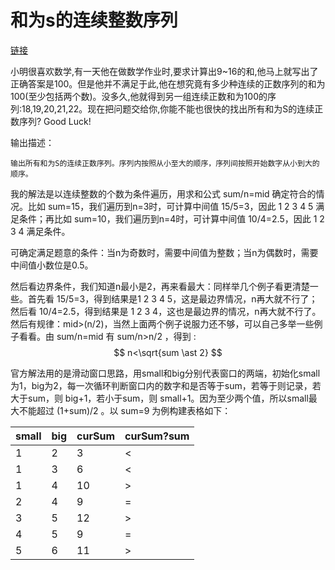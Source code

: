 # 和为s的连续整数序列

[链接](https://www.nowcoder.com/practice/c451a3fd84b64cb19485dad758a55ebe?tpId=13&tqId=11194&tPage=3&rp=3&ru=/ta/coding-interviews&qru=/ta/coding-interviews/question-ranking)

小明很喜欢数学,有一天他在做数学作业时,要求计算出9~16的和,他马上就写出了正确答案是100。但是他并不满足于此,他在想究竟有多少种连续的正数序列的和为100(至少包括两个数)。没多久,他就得到另一组连续正数和为100的序列:18,19,20,21,22。现在把问题交给你,你能不能也很快的找出所有和为S的连续正数序列? Good Luck!

输出描述：

```
输出所有和为S的连续正数序列。序列内按照从小至大的顺序，序列间按照开始数字从小到大的顺序。
```



我的解法是以连续整数的个数为条件遍历，用求和公式 sum/n=mid 确定符合的情况。比如 sum=15，我们遍历到n=3时，可计算中间值 15/5=3，因此 1 2 3 4 5 满足条件；再比如 sum=10，我们遍历到n=4时，可计算中间值 10/4=2.5，因此 1 2 3 4 满足条件。

可确定满足题意的条件：当n为奇数时，需要中间值为整数；当n为偶数时，需要中间值小数位是0.5。

然后看边界条件，我们知道n最小是2，再来看最大：同样举几个例子看更清楚一些。首先看 15/5=3，得到结果是1 2 3 4 5，这是最边界情况，n再大就不行了；然后看 10/4=2.5，得到结果是 1 2 3 4，这也是最边界的情况，n再大就不行了。然后有规律：mid>(n/2)，当然上面两个例子说服力还不够，可以自己多举一些例子看看。由 sum/n=mid 有 sum/n>n/2 ，得到 : 
$$
n<\sqrt{sum \ast 2}
$$



官方解法用的是滑动窗口思路，用small和big分别代表窗口的两端，初始化small为1，big为2，每一次循环判断窗口内的数字和是否等于sum，若等于则记录，若大于sum，则 big+1，若小于sum，则 small+1。因为至少两个值，所以small最大不能超过 (1+sum)/2 。以 sum=9 为例构建表格如下：

| small | big  | curSum | curSum?sum |
| ----- | ---- | ------ | ---------- |
| 1     | 2    | 3      | <          |
| 1     | 3    | 6      | <          |
| 1     | 4    | 10     | >          |
| 2     | 4    | 9      | =          |
| 3     | 5    | 12     | >          |
| 4     | 5    | 9      | =          |
| 5     | 6    | 11     | >          |

